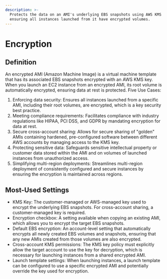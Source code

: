 ```yaml
---
description: >-
  Protects the data on an AMI's underlying EBS snapshots using AWS KMS keys,
  ensuring all instances launched from it have encrypted volumes.
---
```


# Encryption

## Definition

An encrypted AMI (Amazon Machine Image) is a virtual machine template that has its associated EBS snapshots encrypted with an AWS KMS key. When you launch an EC2 instance from an encrypted AMI, its root volume is automatically encrypted, ensuring data at rest is protected. Five Use Cases:

1. Enforcing data security: Ensures all instances launched from a specific AMI, including their root volumes, are encrypted, which is a key security best practice.
2. Meeting compliance requirements: Facilitates compliance with industry regulations like HIPAA, PCI DSS, and GDPR by mandating encryption for data at rest.
3. Secure cross-account sharing: Allows for secure sharing of "golden" AMIs containing hardened, pre-configured software between different AWS accounts by managing access to the KMS key.
4. Protecting sensitive data: Safeguards sensitive intellectual property or customer data stored within the AMI and on volumes of launched instances from unauthorized access.
5. Simplifying multi-region deployments: Streamlines multi-region deployment of consistently configured and secure instances by ensuring the encryption is maintained across regions.&#x20;

## Most-Used Settings

* KMS Key: The customer-managed or AWS-managed key used to encrypt the underlying EBS snapshots. For cross-account sharing, a customer-managed key is required.
* Encryption checkbox: A setting available when copying an existing AMI, which allows you to encrypt the target EBS snapshots.
* Default EBS encryption: An account-level setting that automatically encrypts all newly created EBS volumes and snapshots, ensuring that any new AMIs created from those volumes are also encrypted.
* Cross-account KMS permissions: The KMS key policy must explicitly allow the target account to use the key for decryption, which is necessary for launching instances from a shared encrypted AMI.
* Launch template settings: When launching instances, a launch template can be configured to use a specific encrypted AMI and potentially override the key used for encryption.&#x20;

